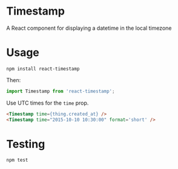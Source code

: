 # Timestamp

A React component for displaying a datetime in the local timezone


# Usage

`npm install react-timestamp`

Then:

```javascript
import Timestamp from 'react-timestamp';
```

Use UTC times for the `time` prop.

```html
<Timestamp time={thing.created_at} />
<Timestamp time="2015-10-10 10:30:00" format='short' />
```


# Testing

`npm test`